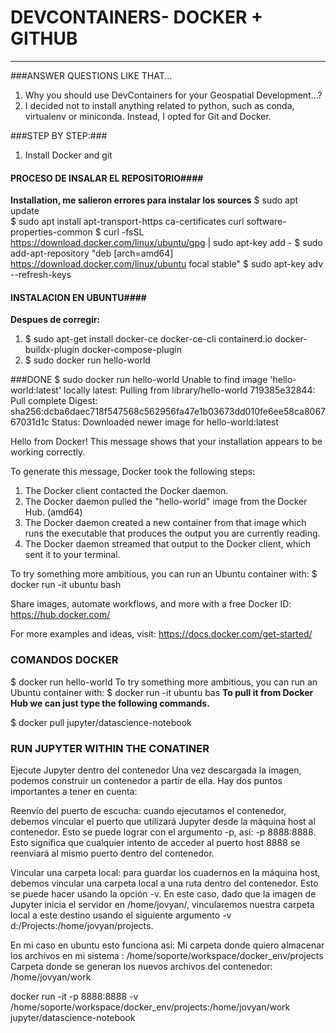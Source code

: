 # DEVCONTAINERS- DOCKER + GITHUB
---


###ANSWER QUESTIONS LIKE THAT...

1. Why you should use DevContainers for your Geospatial Development...?
2. I decided not to install anything related to python, such as conda, virtualenv or miniconda. 
   Instead, I opted for Git and Docker.

###STEP BY STEP:###
1. Install Docker and git


#### PROCESO DE INSALAR EL REPOSITORIO####
**Installation, me salieron errores para instalar los sources**
$ sudo apt update\
$ sudo apt install apt-transport-https ca-certificates curl software-properties-common
$ curl -fsSL https://download.docker.com/linux/ubuntu/gpg | sudo apt-key add -
$ sudo add-apt-repository "deb [arch=amd64] https://download.docker.com/linux/ubuntu focal stable"
$ sudo apt-key adv --refresh-keys

#### INSTALACION EN UBUNTU####
**Despues de corregir:**

1. $ sudo apt-get install docker-ce docker-ce-cli containerd.io docker-buildx-plugin docker-compose-plugin
2. $ sudo docker run hello-world


###DONE
$ sudo docker run hello-world
Unable to find image 'hello-world:latest' locally
latest: Pulling from library/hello-world
719385e32844: Pull complete 
Digest: sha256:dcba6daec718f547568c562956fa47e1b03673dd010fe6ee58ca806767031d1c
Status: Downloaded newer image for hello-world:latest

Hello from Docker!
This message shows that your installation appears to be working correctly.

To generate this message, Docker took the following steps:
 1. The Docker client contacted the Docker daemon.
 2. The Docker daemon pulled the "hello-world" image from the Docker Hub.
    (amd64)
 3. The Docker daemon created a new container from that image which runs the
    executable that produces the output you are currently reading.
 4. The Docker daemon streamed that output to the Docker client, which sent it
    to your terminal.

To try something more ambitious, you can run an Ubuntu container with:
 $ docker run -it ubuntu bash

Share images, automate workflows, and more with a free Docker ID:
 https://hub.docker.com/

For more examples and ideas, visit:
 https://docs.docker.com/get-started/
### COMANDOS DOCKER

$ docker run hello-world
To try something more ambitious, you can run an Ubuntu container with:
$ docker run -it ubuntu bas
**To pull it from Docker Hub we can just type the following commands.**

$ docker pull jupyter/datascience-notebook


### RUN JUPYTER WITHIN THE CONATINER ###
Ejecute Jupyter dentro del contenedor
Una vez descargada la imagen, podemos construir un contenedor a partir de ella.
 Hay dos puntos importantes a tener en cuenta:

Reenvío del puerto de escucha: 
cuando ejecutamos el contenedor, debemos vincular el puerto que utilizará Jupyter
 desde la máquina host al contenedor. Esto se puede lograr con el argumento -p, 
así: -p 8888:8888.
 Esto significa que cualquier intento de acceder al puerto host 8888 se reenviará
 al mismo puerto dentro del contenedor.


Vincular una carpeta local: para guardar los cuadernos en la máquina host, debemos vincular una carpeta local a una ruta dentro del contenedor. Esto se puede hacer usando la opción -v. En este caso, dado que la imagen de Jupyter inicia el servidor en /home/jovyan/, vincularemos nuestra carpeta local a este destino usando el siguiente argumento -v d:/Projects:/home/jovyan/projects.

En mi caso en ubuntu esto funciona asi:
Mi carpeta donde quiero almacenar los archivos en mi sistema : /home/soporte/workspace/docker_env/projects
Carpeta donde se generan los nuevos archivos del contenedor: /home/jovyan/work

docker run -it -p 8888:8888 -v /home/soporte/workspace/docker_env/projects:/home/jovyan/work jupyter/datascience-notebook
